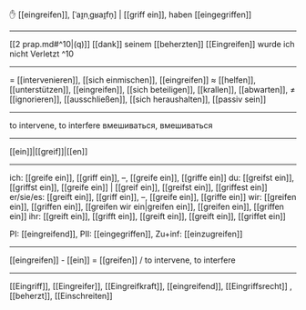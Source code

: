 ✋ [[eingreifen]], [ˈaɪ̯nˌɡʁaɪ̯fn̩] | [[griff ein]], haben [[eingegriffen]]

---
[[2 prap.md#^10|(q)]] [[dank]] seinem [[beherzten]] [[Eingreifen]] wurde ich nicht Verletzt ^10

---
= [[intervenieren]], [[sich einmischen]], [[eingreifen]]
≈ [[helfen]], [[unterstützen]], [[eingreifen]], [[sich beteiligen]], [[krallen]],  [[abwarten]], 
≠ [[ignorieren]], [[ausschließen]], [[sich heraushalten]], [[passiv sein]]

---
to intervene, to interfere
вмешиваться, вмешиваться

---
[[ein]]|[[greif]]|[[en]]

---
ich: [[greife ein]], [[griff ein]], –, [[greife ein]], [[griffe ein]]
du: [[greifst ein]], [[griffst ein]], [[greife ein]] | [[greif ein]], [[greifst ein]], [[griffest ein]]
er/sie/es: [[greift ein]], [[griff ein]], –, [[greife ein]], [[griffe ein]]
wir: [[greifen ein]], [[griffen ein]], [[greifen wir ein|greifen ein]], [[greifen ein]], [[griffen ein]]
ihr: [[greift ein]], [[grifft ein]], [[greift ein]], [[greift ein]], [[griffet ein]]

PI: [[eingreifend]], PII: [[eingegriffen]], Zu+inf: [[einzugreifen]]

---
[[eingreifen]] - [[ein]] = [[greifen]] / to intervene, to interfere

---
[[Eingriff]], [[Eingreifer]], [[Eingreifkraft]], [[eingreifend]], [[Eingriffsrecht]]
, [[beherzt]], [[Einschreiten]]